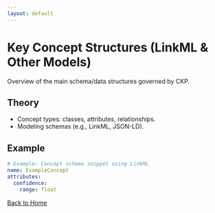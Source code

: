 ```yaml
---
layout: default
---
```

# Key Concept Structures (LinkML & Other Models)

Overview of the main schema/data structures governed by CKP.

## Theory

- Concept types: classes, attributes, relationships.
- Modeling schemas (e.g., LinkML, JSON-LD).

## Example

```yaml
# Example: Concept schema snippet using LinkML
name: ExampleConcept
attributes:
  confidence:
    range: float
```

[Back to Home](index.md)